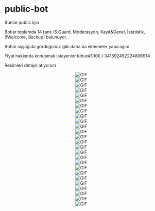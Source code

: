 # public-bot
Bunlar public için 

Botlar toplamda 14 tane (5 Guard, Moderasyon, Kayıt&Genel, İstatistik, 5Welcome, Backup) bulunuyor.

Botlar aşşağıda gördüğünüz gibi daha da eklemeler yapıcağım

Fiyat hakkında konuşmak isteyenler luhux#1000 / 341592492224806914 

Resimleri detaylı atıyorum 
<div align="center">
 <img alt="GIF" src="https://cdn.discordapp.com/attachments/946037586785361980/946351600228761620/unknown.png"/> 
</div>
<div align="center">
 <img alt="GIF" src="https://cdn.discordapp.com/attachments/946037586785361980/946351632843681872/unknown.png"/> 
</div>
<div align="center">
 <img alt="GIF" src="https://cdn.discordapp.com/attachments/946037586785361980/946352527971057705/unknown.png"/> 
</div>
<div align="center">
 <img alt="GIF" src="https://cdn.discordapp.com/attachments/946037586785361980/946352752748036126/unknown.png"/> 
</div>
<div align="center">
 <img alt="GIF" src="https://cdn.discordapp.com/attachments/946037586785361980/946353051961274398/unknown.png"/> 
</div>
<div align="center">
 <img alt="GIF" src="https://cdn.discordapp.com/attachments/946037586785361980/946353888821391400/unknown.png"/> 
</div>
<div align="center">
 <img alt="GIF" src="https://cdn.discordapp.com/attachments/946037586785361980/946354363960537138/unknown.png"/> 
</div>
<div align="center">
 <img alt="GIF" src="https://cdn.discordapp.com/attachments/946037586785361980/946354806090502144/unknown.png"/> 
</div>
<div align="center">
 <img alt="GIF" src="https://cdn.discordapp.com/attachments/946037586785361980/946355472531861525/unknown.png"/> 
</div>
<div align="center">
 <img alt="GIF" src="https://cdn.discordapp.com/attachments/946037586785361980/946357177185083412/unknown.png"/> 
</div>
<div align="center">
 <img alt="GIF" src="https://cdn.discordapp.com/attachments/946037586785361980/946357366272716850/unknown.png"/> 
</div>
<div align="center">
 <img alt="GIF" src="https://cdn.discordapp.com/attachments/946037586785361980/946786308783767623/unknown.png"/> 
</div>
<div align="center">
 <img alt="GIF" src="https://cdn.discordapp.com/attachments/946037586785361980/946787483838971956/unknown.png"/> 
</div>
<div align="center">
 <img alt="GIF" src="https://cdn.discordapp.com/attachments/946037586785361980/946787748939964476/unknown.png"/> 
</div>
<div align="center">
 <img alt="GIF" src="https://cdn.discordapp.com/attachments/946037586785361980/946787748939964476/unknown.png"/> 
</div>
<div align="center">
 <img alt="GIF" src="https://cdn.discordapp.com/attachments/946037586785361980/946788829870837830/unknown.png"/> 
</div>
<div align="center">
 <img alt="GIF" src="https://media.discordapp.net/attachments/935612378530328636/953676068911476787/unknown.png"/> 
</div>
<div align="center">
 <img alt="GIF" src="https://media.discordapp.net/attachments/935612378530328636/953676573368782908/unknown.png"/> 
</div>
<div align="center">
 <img alt="GIF" src="https://media.discordapp.net/attachments/935612378530328636/953676631698984980/unknown.png"/> 
</div>
<div align="center">
 <img alt="GIF" src="https://media.discordapp.net/attachments/935612378530328636/953676363779420240/unknown.png"/> 
</div>
<div align="center">
 <img alt="GIF" src="https://media.discordapp.net/attachments/948177337957122078/956229502927773736/unknown.png"/> 
</div>
<div align="center">
 <img alt="GIF" src="https://media.discordapp.net/attachments/948177337957122078/956229555738275910/unknown.png"/> 
</div>
<div align="center">
 <img alt="GIF" src="https://cdn.discordapp.com/attachments/948177313315565619/957750825277616138/unknown.png"/> 
</div>
<div align="center">
 <img alt="GIF" src="https://media.discordapp.net/attachments/948177293816258573/958788639083597854/unknown.png"/> 
</div>
<div align="center">
 <img alt="GIF" src="https://media.discordapp.net/attachments/948177293816258573/958802262317219920/unknown.png"/> 
</div>
<div align="center">
 <img alt="GIF" src="https://media.discordapp.net/attachments/967420992253210716/968634746773078056/unknown.png?width=536&height=676"/> 
</div>






